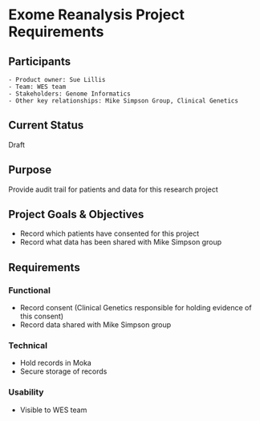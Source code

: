 # Exome Reanalysis Project Requirements
## Participants
    - Product owner: Sue Lillis
    - Team: WES team 
    - Stakeholders: Genome Informatics
    - Other key relationships: Mike Simpson Group, Clinical Genetics
## Current Status
Draft
## Purpose
Provide audit trail for patients and data for this research project
## Project Goals & Objectives
* Record which patients have consented for this project
* Record what data has been shared with Mike Simpson group
## Requirements
### Functional
* Record consent (Clinical Genetics responsible for holding evidence of this consent)
* Record data shared with Mike Simpson group
### Technical
- Hold records in Moka
- Secure storage of records
### Usability
- Visible to WES team
